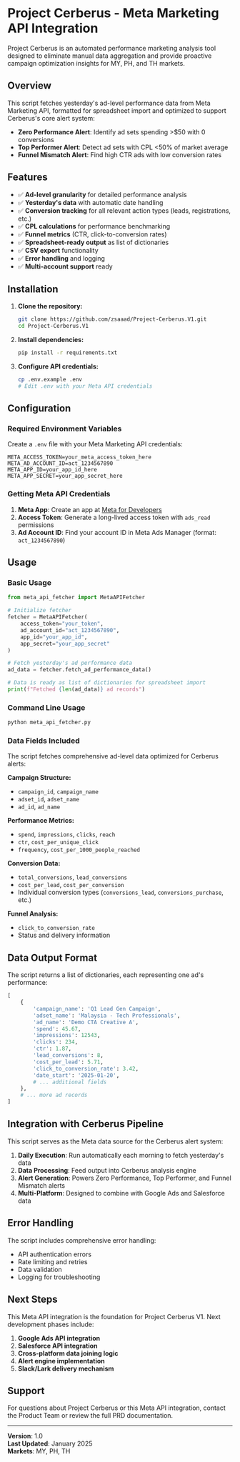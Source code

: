 # Project Cerberus - Meta Marketing API Integration

Project Cerberus is an automated performance marketing analysis tool designed to eliminate manual data aggregation and provide proactive campaign optimization insights for MY, PH, and TH markets.

## Overview

This script fetches yesterday's ad-level performance data from Meta Marketing API, formatted for spreadsheet import and optimized to support Cerberus's core alert system:

- **Zero Performance Alert**: Identify ad sets spending >$50 with 0 conversions
- **Top Performer Alert**: Detect ad sets with CPL <50% of market average  
- **Funnel Mismatch Alert**: Find high CTR ads with low conversion rates

## Features

- ✅ **Ad-level granularity** for detailed performance analysis
- ✅ **Yesterday's data** with automatic date handling
- ✅ **Conversion tracking** for all relevant action types (leads, registrations, etc.)
- ✅ **CPL calculations** for performance benchmarking
- ✅ **Funnel metrics** (CTR, click-to-conversion rates)
- ✅ **Spreadsheet-ready output** as list of dictionaries
- ✅ **CSV export** functionality
- ✅ **Error handling** and logging
- ✅ **Multi-account support** ready

## Installation

1. **Clone the repository:**
   ```bash
   git clone https://github.com/zsaaad/Project-Cerberus.V1.git
   cd Project-Cerberus.V1
   ```

2. **Install dependencies:**
   ```bash
   pip install -r requirements.txt
   ```

3. **Configure API credentials:**
   ```bash
   cp .env.example .env
   # Edit .env with your Meta API credentials
   ```

## Configuration

### Required Environment Variables

Create a `.env` file with your Meta Marketing API credentials:

```env
META_ACCESS_TOKEN=your_meta_access_token_here
META_AD_ACCOUNT_ID=act_1234567890  
META_APP_ID=your_app_id_here
META_APP_SECRET=your_app_secret_here
```

### Getting Meta API Credentials

1. **Meta App**: Create an app at [Meta for Developers](https://developers.facebook.com/)
2. **Access Token**: Generate a long-lived access token with `ads_read` permissions
3. **Ad Account ID**: Find your account ID in Meta Ads Manager (format: `act_1234567890`)

## Usage

### Basic Usage

```python
from meta_api_fetcher import MetaAPIFetcher

# Initialize fetcher
fetcher = MetaAPIFetcher(
    access_token="your_token",
    ad_account_id="act_1234567890", 
    app_id="your_app_id",
    app_secret="your_app_secret"
)

# Fetch yesterday's ad performance data
ad_data = fetcher.fetch_ad_performance_data()

# Data is ready as list of dictionaries for spreadsheet import
print(f"Fetched {len(ad_data)} ad records")
```

### Command Line Usage

```bash
python meta_api_fetcher.py
```

### Data Fields Included

The script fetches comprehensive ad-level data optimized for Cerberus alerts:

**Campaign Structure:**
- `campaign_id`, `campaign_name`
- `adset_id`, `adset_name`  
- `ad_id`, `ad_name`

**Performance Metrics:**
- `spend`, `impressions`, `clicks`, `reach`
- `ctr`, `cost_per_unique_click`
- `frequency`, `cost_per_1000_people_reached`

**Conversion Data:**
- `total_conversions`, `lead_conversions`
- `cost_per_lead`, `cost_per_conversion`
- Individual conversion types (`conversions_lead`, `conversions_purchase`, etc.)

**Funnel Analysis:**
- `click_to_conversion_rate`
- Status and delivery information

## Data Output Format

The script returns a list of dictionaries, each representing one ad's performance:

```python
[
    {
        'campaign_name': 'Q1 Lead Gen Campaign',
        'adset_name': 'Malaysia - Tech Professionals', 
        'ad_name': 'Demo CTA Creative A',
        'spend': 45.67,
        'impressions': 12543,
        'clicks': 234,
        'ctr': 1.87,
        'lead_conversions': 8,
        'cost_per_lead': 5.71,
        'click_to_conversion_rate': 3.42,
        'date_start': '2025-01-20',
        # ... additional fields
    },
    # ... more ad records
]
```

## Integration with Cerberus Pipeline

This script serves as the Meta data source for the Cerberus alert system:

1. **Daily Execution**: Run automatically each morning to fetch yesterday's data
2. **Data Processing**: Feed output into Cerberus analysis engine  
3. **Alert Generation**: Powers Zero Performance, Top Performer, and Funnel Mismatch alerts
4. **Multi-Platform**: Designed to combine with Google Ads and Salesforce data

## Error Handling

The script includes comprehensive error handling:
- API authentication errors
- Rate limiting and retries
- Data validation
- Logging for troubleshooting

## Next Steps

This Meta API integration is the foundation for Project Cerberus V1. Next development phases include:

1. **Google Ads API integration**
2. **Salesforce API integration**  
3. **Cross-platform data joining logic**
4. **Alert engine implementation**
5. **Slack/Lark delivery mechanism**

## Support

For questions about Project Cerberus or this Meta API integration, contact the Product Team or review the full PRD documentation.

---

**Version**: 1.0  
**Last Updated**: January 2025  
**Markets**: MY, PH, TH 
